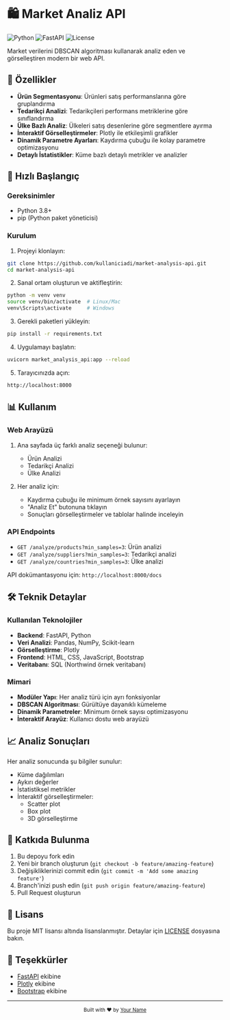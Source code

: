 # 🛍️ Market Analiz API

![Python](https://img.shields.io/badge/python-3.8%2B-blue)
![FastAPI](https://img.shields.io/badge/FastAPI-0.68.1-green)
![License](https://img.shields.io/badge/license-MIT-orange)

Market verilerini DBSCAN algoritması kullanarak analiz eden ve görselleştiren modern bir web API.

## 🌟 Özellikler

- **Ürün Segmentasyonu**: Ürünleri satış performanslarına göre gruplandırma
- **Tedarikçi Analizi**: Tedarikçileri performans metriklerine göre sınıflandırma
- **Ülke Bazlı Analiz**: Ülkeleri satış desenlerine göre segmentlere ayırma
- **İnteraktif Görselleştirmeler**: Plotly ile etkileşimli grafikler
- **Dinamik Parametre Ayarları**: Kaydırma çubuğu ile kolay parametre optimizasyonu
- **Detaylı İstatistikler**: Küme bazlı detaylı metrikler ve analizler

## 🚀 Hızlı Başlangıç

### Gereksinimler

- Python 3.8+
- pip (Python paket yöneticisi)

### Kurulum

1. Projeyi klonlayın:
```bash
git clone https://github.com/kullaniciadi/market-analysis-api.git
cd market-analysis-api
```

2. Sanal ortam oluşturun ve aktifleştirin:
```bash
python -m venv venv
source venv/bin/activate  # Linux/Mac
venv\Scripts\activate     # Windows
```

3. Gerekli paketleri yükleyin:
```bash
pip install -r requirements.txt
```

4. Uygulamayı başlatın:
```bash
uvicorn market_analysis_api:app --reload
```

5. Tarayıcınızda açın:
```
http://localhost:8000
```

## 📊 Kullanım

### Web Arayüzü

1. Ana sayfada üç farklı analiz seçeneği bulunur:
   - Ürün Analizi
   - Tedarikçi Analizi
   - Ülke Analizi

2. Her analiz için:
   - Kaydırma çubuğu ile minimum örnek sayısını ayarlayın
   - "Analiz Et" butonuna tıklayın
   - Sonuçları görselleştirmeler ve tablolar halinde inceleyin

### API Endpoints

- `GET /analyze/products?min_samples=3`: Ürün analizi
- `GET /analyze/suppliers?min_samples=3`: Tedarikçi analizi
- `GET /analyze/countries?min_samples=3`: Ülke analizi

API dokümantasyonu için: `http://localhost:8000/docs`

## 🛠️ Teknik Detaylar

### Kullanılan Teknolojiler

- **Backend**: FastAPI, Python
- **Veri Analizi**: Pandas, NumPy, Scikit-learn
- **Görselleştirme**: Plotly
- **Frontend**: HTML, CSS, JavaScript, Bootstrap
- **Veritabanı**: SQL (Northwind örnek veritabanı)

### Mimari

- **Modüler Yapı**: Her analiz türü için ayrı fonksiyonlar
- **DBSCAN Algoritması**: Gürültüye dayanıklı kümeleme
- **Dinamik Parametreler**: Minimum örnek sayısı optimizasyonu
- **İnteraktif Arayüz**: Kullanıcı dostu web arayüzü

## 📈 Analiz Sonuçları

Her analiz sonucunda şu bilgiler sunulur:

- Küme dağılımları
- Aykırı değerler
- İstatistiksel metrikler
- İnteraktif görselleştirmeler:
  - Scatter plot
  - Box plot
  - 3D görselleştirme

## 🤝 Katkıda Bulunma

1. Bu depoyu fork edin
2. Yeni bir branch oluşturun (`git checkout -b feature/amazing-feature`)
3. Değişikliklerinizi commit edin (`git commit -m 'Add some amazing feature'`)
4. Branch'inizi push edin (`git push origin feature/amazing-feature`)
5. Pull Request oluşturun

## 📝 Lisans

Bu proje MIT lisansı altında lisanslanmıştır. Detaylar için [LICENSE](LICENSE) dosyasına bakın.

## 🙏 Teşekkürler

- [FastAPI](https://fastapi.tiangolo.com/) ekibine
- [Plotly](https://plotly.com/) ekibine
- [Bootstrap](https://getbootstrap.com/) ekibine

---

<div align="center">
  <sub>Built with ❤️ by <a href="https://github.com/kullaniciadi">Your Name</a></sub>
</div> 